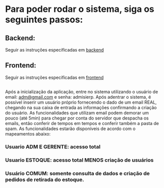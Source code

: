 # Para poder rodar o sistema, siga os seguintes passos:

## Backend:
Seguir as instruções especificadas em [backend](./backend/README.md) 

## Frontend:
Seguir as instruções especificadas em [frontend](./frontend/README.md) 

##
Após a inicialização da aplicação, entre no sistema utilizando o usuário de email: adm@gmail.com e senha: admisierp. Após adentrar o sistema, é possível inserir um usuário próprio fornecendo o dado de um email REAL, chegando na sua caixa de entrada as informações confirmando a criação do usuário. As funcionalidades que utilizam email podem demorar um pouco (até 5min) para chegar por conta do servidor que despacha os emails, então conferir de tempos em tempos e conferir também a pasta de spam. As funcionalidades estarão disponíveis de acordo com o mapeamentos abaixo:

### Usuario ADM E GERENTE: acesso total

### Usuario ESTOQUE: acesso total MENOS criação de usuários

### Usuário COMUM: somente consulta de dados e criação de pedidos de retirada do estoque.

